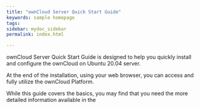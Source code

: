 ```yaml
---
title: "ownCloud Server Quick Start Guide"
keywords: sample homepage
tags: 
sidebar: mydoc_sidebar
permalink: index.html

---
```


ownCloud Server Quick Start Guide is designed to help you quickly install and configure the ownCloud on Ubuntu 20.04 server.

At the end of the installation, using your web browser, you can access and fully utilize the ownCloud Platform.

While this guide covers the basics, you may find that you need the more detailed information available in the




